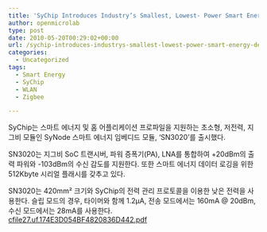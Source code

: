 ```yaml
---
title: 'SyChip Introduces Industry’s Smallest, Lowest- Power Smart Energy Device'
author: openmicrolab
type: post
date: 2010-05-20T00:29:02+00:00
url: /sychip-introduces-industrys-smallest-lowest-power-smart-energy-device/
categories:
  - Uncategorized
tags:
  - Smart Energy
  - SyChip
  - WLAN
  - Zigbee

---
```

SyChip는 스마트 에너지 및 홈 어플리케이션 프로파일을 지원하는 초소형, 저전력, 지그비 모듈인 SyNode 스마트 에너지 임베디드 모듈, ‘SN3020’를 출시했다.

SN3020는 지그비 SoC 트랜시버, 파워 증폭기(PA), LNA를 통합하여 +20dBm의 출력 파워와 -103dBm의 수신 감도를 지원한다. 또한 스마트 에너지 데이터 로깅을 위한 512Kbyte 시리얼 플래시를 갖추고 있다.

SN3020는 420mm² 크기와 SyChip의 전력 관리 프로토콜을 이용한 낮은 전력을 사용한다. 슬립 모드의 경우, 타이머와 함께 1.2µA, 전송 모드에서는 160mA @ 20dBm, 수신 모드에서는 28mA를 사용한다.  
<a href="/images/1/cfile27.uf.174E3D054BF4820836D442.pdf" class="aligncenter" filename="SyChip_Introduces_Industry_1.pdf"  filemime="application/pdf" /> cfile27.uf.174E3D054BF4820836D442.pdf</a>